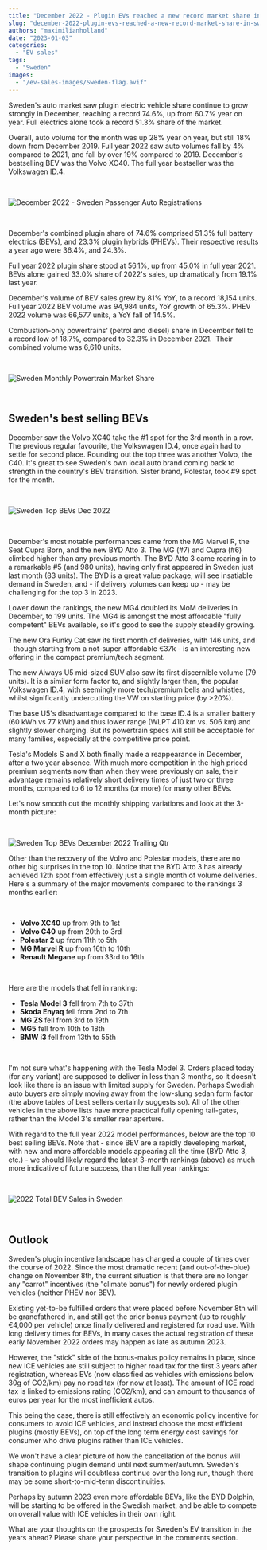 ```yaml
---
title: "December 2022 - Plugin EVs reached a new record market share in Sweden"
slug: "december-2022-plugin-evs-reached-a-new-record-market-share-in-sweden"
authors: "maximilianholland"
date: "2023-01-03"
categories:
  - "EV sales"
tags:
  - "Sweden"
images:
  - "/ev-sales-images/Sweden-flag.avif"
---
```


Sweden's auto market saw plugin electric vehicle share continue to grow strongly in December, reaching a record 74.6%, up from 60.7% year on year. Full electrics alone took a record 51.3% share of the market.

Overall, auto volume for the month was up 28% year on year, but still 18% down from December 2019. Full year 2022 saw auto volumes fall by 4% compared to 2021, and fall by over 19% compared to 2019. December's bestselling BEV was the Volvo XC40. The full year bestseller was the Volkswagen ID.4.

 

![December 2022 - Sweden Passenger Auto Registrations](ev-sales-images/2022-12-Sweden-Passenger-Auto-Registrations.avif)

 

December's combined plugin share of 74.6% comprised 51.3% full battery electrics (BEVs), and 23.3% plugin hybrids (PHEVs). Their respective results a year ago were 36.4%, and 24.3%.

Full year 2022 plugin share stood at 56.1%, up from 45.0% in full year 2021. BEVs alone gained 33.0% share of 2022's sales, up dramatically from 19.1% last year.

December's volume of BEV sales grew by 81% YoY, to a record 18,154 units. Full year 2022 BEV volume was 94,984 units, YoY growth of 65.3%. PHEV 2022 volume was 66,577 units, a YoY fall of 14.5%.

Combustion-only powertrains' (petrol and diesel) share in December fell to a record low of 18.7%, compared to 32.3% in December 2021.  Their combined volume was 6,610 units.

 

![Sweden Monthly Powertrain Market Share](ev-sales-images/2022-12-Sweden-Monthly-Powertrain-Market-Share.avif)

 

## Sweden's best selling BEVs

December saw the Volvo XC40 take the #1 spot for the 3rd month in a row. The previous regular favourite, the Volkswagen ID.4, once again had to settle for second place. Rounding out the top three was another Volvo, the C40. It's great to see Sweden's own local auto brand coming back to strength in the country's BEV transition. Sister brand, Polestar, took #9 spot for the month.

 

![Sweden Top BEVs Dec 2022](ev-sales-images/2022-12-Sweden-Top-BEVs.avif)

 

December's most notable performances came from the MG Marvel R, the Seat Cupra Born, and the new BYD Atto 3. The MG (#7) and Cupra (#6) climbed higher than any previous month. The BYD Atto 3 came roaring in to a remarkable #5 (and 980 units), having only first appeared in Sweden just last month (83 units). The BYD is a great value package, will see insatiable demand in Sweden, and - if delivery volumes can keep up - may be challenging for the top 3 in 2023.

Lower down the rankings, the new MG4 doubled its MoM deliveries in December, to 199 units. The MG4 is amongst the most affordable "fully competent" BEVs available, so it's good to see the supply steadily growing.

The new Ora Funky Cat saw its first month of deliveries, with 146 units, and - though starting from a not-super-affordable €37k - is an interesting new offering in the compact premium/tech segment.

The new Aiways U5 mid-sized SUV also saw its first discernible volume (79 units). It is a similar form factor to, and slightly larger than, the popular Volkswagen ID.4, with seemingly more tech/premium bells and whistles, whilst significantly undercutting the VW on starting price (by >20%).

The base U5's disadvantage compared to the base ID.4 is a smaller battery (60 kWh vs 77 kWh) and thus lower range (WLPT 410 km vs. 506 km) and slightly slower charging. But its powertrain specs will still be acceptable for many families, especially at the competitive price point.

Tesla's Models S and X both finally made a reappearance in December, after a two year absence. With much more competition in the high priced premium segments now than when they were previously on sale, their advantage remains relatively short delivery times of just two or three months, compared to 6 to 12 months (or more) for many other BEVs.

Let's now smooth out the monthly shipping variations and look at the 3-month picture:

 

![Sweden Top BEVs December 2022 Trailing Qtr](ev-sales-images/2022-12-Sweden-Top-BEVs-Trailing-Qtr.avif)

Other than the recovery of the Volvo and Polestar models, there are no other big surprises in the top 10. Notice that the BYD Atto 3 has already achieved 12th spot from effectively just a single month of volume deliveries. Here's a summary of the major movements compared to the rankings 3 months earlier:

 

- **Volvo XC40** up from 9th to 1st
- **Volvo C40** up from 20th to 3rd
- **Polestar 2** up from 11th to 5th
- **MG Marvel R** up from 16th to 10th
- **Renault Megane** up from 33rd to 16th

 

Here are the models that fell in ranking:

- **Tesla Model 3** fell from 7th to 37th
- **Skoda Enyaq** fell from 2nd to 7th
- **MG ZS** fell from 3rd to 19th
- **MG5** fell from 10th to 18th
- **BMW i3** fell from 13th to 55th

 

I'm not sure what's happening with the Tesla Model 3. Orders placed today (for any variant) are supposed to deliver in less than 3 months, so it doesn't look like there is an issue with limited supply for Sweden. Perhaps Swedish auto buyers are simply moving away from the low-slung sedan form factor (the above tables of best sellers certainly suggests so). All of the other vehicles in the above lists have more practical fully opening tail-gates, rather than the Model 3's smaller rear aperture.

With regard to the full year 2022 model performances, below are the top 10 best selling BEVs. Note that - since BEV are a rapidly developing market, with new and more affordable models appearing all the time (BYD Atto 3, etc.) - we should likely regard the latest 3-month rankings (above) as much more indicative of future success, than the full year rankings:

 

![2022 Total BEV Sales in Sweden](ev-sales-images/2022-Sweden-Total-BEV-Sales.avif)

 

## Outlook

Sweden's plugin incentive landscape has changed a couple of times over the course of 2022. Since the most dramatic recent (and out-of-the-blue) change on November 8th, the current situation is that there are no longer any "carrot" incentives (the "climate bonus") for newly ordered plugin vehicles (neither PHEV nor BEV).

Existing yet-to-be fulfilled orders that were placed before November 8th will be grandfathered in, and still get the prior bonus payment (up to roughly €4,000 per vehicle) once finally delivered and registered for road use. With long delivery times for BEVs, in many cases the actual registration of these early November 2022 orders may happen as late as autumn 2023.

However, the "stick" side of the bonus-malus policy remains in place, since new ICE vehicles are still subject to higher road tax for the first 3 years after registration, whereas EVs (now classified as vehicles with emissions below 30g of CO2/km) pay no road tax (for now at least). The amount of ICE road tax is linked to emissions rating (CO2/km), and can amount to thousands of euros per year for the most inefficient autos.

This being the case, there is still effectively an economic policy incentive for consumers to avoid ICE vehicles, and instead choose the most efficient plugins (mostly BEVs), on top of the long term energy cost savings for consumer who drive plugins rather than ICE vehicles.

We won't have a clear picture of how the cancellation of the bonus will shape continuing plugin demand until next summer/autumn. Sweden's transition to plugins will doubtless continue over the long run, though there may be some short-to-mid-term discontinuities.

Perhaps by autumn 2023 even more affordable BEVs, like the BYD Dolphin, will be starting to be offered in the Swedish market, and be able to compete on overall value with ICE vehicles in their own right.

What are your thoughts on the prospects for Sweden's EV transition in the years ahead? Please share your perspective in the comments section.
